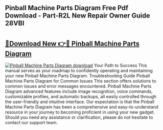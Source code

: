 ## Pinball Machine Parts Diagram Free Pdf Download - Part-R2L New Repair Owner Guide 28VBl

# <h2><a href="http://dfhfhx.blite.top/?on=Pinball+Machine+Parts+Diagram">🔗Download New 👉🔴 Pinball Machine Parts Diagram</a></h2>

[![Pinball Machine Parts Diagram download](https://i.imgur.com/lujVjoI.png)](http://dfhfhx.blite.top/?on=Pinball+Machine+Parts+Diagram)
Your Path to Success This manual serves as your roadmap to confidently operating and maintaining your new Pinball Machine Parts Diagram. Troubleshooting Guide Pinball Machine Parts Diagram for Common Issues This section offers solutions to common issues and error messages encountered. Pinball Machine Parts Diagram advanced features include image recognition, voice commands, customizable profiles, and automatic backups, all easily controlled through the user-friendly and intuitive interface. Our expectation is that the Pinball Machine Parts Diagram has been a comprehensive and easy-to-understand resource in your journey to becoming proficient in using your new gadget. Should you need any assistance or clarification, please do not hesitate to contact our support team.
